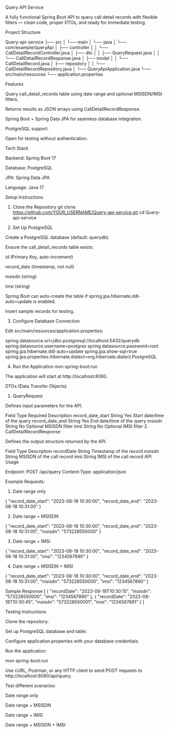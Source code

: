 Query API Service

A fully functional Spring Boot API to query call detail records with flexible filters — clean code, proper DTOs, and ready for immediate testing.

Project Structure

Query-api-service
├── src
│   └── main
│       └── java
│           └── com/example/queryApi
│               ├── controller
│               │   └── CallDetailRecordController.java
│               ├── dto
│               │   ├── QueryRequest.java
│               │   └── CallDetailRecordResponse.java
│               ├── model
│               │   └── CallDetailRecord.java
│               ├── repository
│               │   └── CallDetailRecordRepository.java
│               └── QueryApiApplication.java
└── src/main/resources
    └── application.properties

Features

Query call_detail_records table using date range and optional MSISDN/IMSI filters.

Returns results as JSON arrays using CallDetailRecordResponse.

Spring Boot + Spring Data JPA for seamless database integration.

PostgreSQL support.

Open for testing without authentication.

Tech Stack

Backend: Spring Boot 17

Database: PostgreSQL

JPA: Spring Data JPA

Language: Java 17

Setup Instructions
1. Clone the Repository
git clone https://github.com/YOUR_USERNAME/Query-api-service.git
cd Query-api-service

2. Set Up PostgreSQL

Create a PostgreSQL database (default: querydb).

Ensure the call_detail_records table exists:

id (Primary Key, auto-increment)

record_date (timestamp, not null)

msisdn (string)

imsi (string)

Spring Boot can auto-create the table if spring.jpa.hibernate.ddl-auto=update is enabled.

Insert sample records for testing.

3. Configure Database Connection

Edit src/main/resources/application.properties:

spring.datasource.url=jdbc:postgresql://localhost:5432/querydb
spring.datasource.username=postgres
spring.datasource.password=root
spring.jpa.hibernate.ddl-auto=update
spring.jpa.show-sql=true
spring.jpa.properties.hibernate.dialect=org.hibernate.dialect.PostgreSQL

4. Run the Application
mvn spring-boot:run


The application will start at http://localhost:8080.

DTOs (Data Transfer Objects)
1. QueryRequest

Defines input parameters for the API.

Field	Type	Required	Description
record_date_start	String	Yes	Start date/time of the query
record_date_end	String	Yes	End date/time of the query
msisdn	String	No	Optional MSISDN filter
imsi	String	No	Optional IMSI filter
2. CallDetailRecordResponse

Defines the output structure returned by the API.

Field	Type	Description
recordDate	String	Timestamp of the record
msisdn	String	MSISDN of the call record
imsi	String	IMSI of the call record
API Usage

Endpoint: POST /api/query
Content-Type: application/json

Example Requests:

1. Date range only

{
    "record_date_start": "2023-08-18 10:30:00",
    "record_date_end": "2023-08-18 10:31:00"
}


2. Date range + MSISDN

{
    "record_date_start": "2023-08-18 10:30:00",
    "record_date_end": "2023-08-18 10:31:00",
    "msisdn": "573228550000"
}


3. Date range + IMSI

{
    "record_date_start": "2023-08-18 10:30:00",
    "record_date_end": "2023-08-18 10:31:00",
    "imsi": "1234567890"
}


4. Date range + MSISDN + IMSI

{
    "record_date_start": "2023-08-18 10:30:00",
    "record_date_end": "2023-08-18 10:31:00",
    "msisdn": "573228550000",
    "imsi": "1234567890"
}

Sample Response
[
  {
    "recordDate": "2023-08-18T10:30:15",
    "msisdn": "573228550000",
    "imsi": "1234567890"
  },
  {
    "recordDate": "2023-08-18T10:30:45",
    "msisdn": "573228550001",
    "imsi": "1234567891"
  }
]

Testing Instructions

Clone the repository.

Set up PostgreSQL database and table.

Configure application.properties with your database credentials.

Run the application:

mvn spring-boot:run


Use cURL, Postman, or any HTTP client to send POST requests to http://localhost:8080/api/query.

Test different scenarios:

Date range only

Date range + MSISDN

Date range + IMSI

Date range + MSISDN + IMSI
